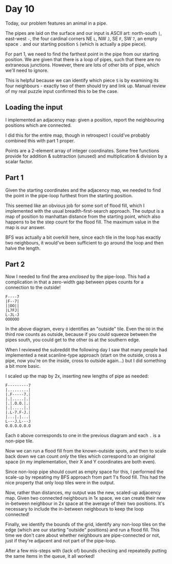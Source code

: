 # Day 10

Today, our problem features an animal in a pipe. 

The pipes are laid on the surface and our input is ASCII art: north-south `|`, east-west `-`, the four cardinal corners NE `L`, NW `J`, SE `F`, SW `7`, an empty space `.` and our starting position `S` (which is actually a pipe piece).

For part 1, we need to find the farthest point in the pipe from our starting position. We are given that there is a loop of pipes, such that there are no extraneous junctions. However, there are lots of other bits of pipe, which we'll need to ignore. 

This is helpful because we can identify which piece `S` is by examining its four neighbours - exactly two of them should try and link up. Manual review of my real puzzle input confirmed this to be the case. 

## Loading the input

I implemented an adjacency map: given a position, report the neighbouring positions which are connected. 

I did this for the entire map, though in retrospect I could've probably combined this with part 1 proper. 

Points are a 2-element array of integer coordinates. Some free functions provide for addition & subtraction (unused) and multiplication & division by a scalar factor.

## Part 1 

Given the starting coordinates and the adjacency map, we needed to find the point in the pipe-loop furthest from the starting position. 

This seemed like an obvious job for some sort of flood fill, which I implemented with the usual breadth-first-search approach. The output is a map of position to manhattan distance from the starting point, which also happens to be the step count for the flood fill. The maximum value in the map is our answer.

BFS was actually a bit overkill here, since each tile in the loop has exactly two neighbours, it would've been sufficient to go around the loop and then halve the length.

## Part 2

Now I needed to find the area *enclosed* by the pipe-loop. This had a complication in that a zero-width gap between pipes counts for a connection to the outside! 

    F----7
    |F--7|
    ||OO||
    |L7FJ|
    L-JL-J
    OOOOOO
  
In the above diagram, every `O` identifies an "outside" tile. Even the `OO` in the third row counts as outside, because if you could squeeze between the pipes south, you could get to the other `O`s at the southern edge. 

  
When I reviewed the subreddit the following day I saw that many people had implemented a neat scanline-type approach (start on the outside, cross a pipe, now you're on the inside, cross to outside again...) but I did something a bit more basic. 

I scaled up the map by 2x, inserting new lengths of pipe as needed:

    F---------7
    |.........|
    |.F-----7.|
    |.|.....|.|
    |.|.O.O.|.|
    |.|.....|.|
    |.L-7.F-J.|
    |...|.|...|
    L---J.L---J
    O.O.O.O.O.O

Each `O` above corresponds to one in the previous diagram and each `.` is a non-pipe tile. 

Now we can run a flood fill from the known-outside spots, and then to scale back down we can count *only* the tiles which correspond to an original space (in my implementation, their X and Y coordinates are both even).

Since non-loop pipe should count as empty space for this, I performed the scale-up by repeating my BFS approach from part 1's flood fill. This had the nice property that only loop tiles were in the output. 

Now, rather than distances, my output was the new, scaled-up adjacency map. Given two connected neighbours in 1x space, we can create their new in-between neighbour in 2x space at the average of their two positions. It's necessary to include the in-between neighbours to keep the loop connected!

Finally, we identify the bounds of the grid, identify any non-loop tiles on the edge (which are our starting "outside" positions) and run a flood fill. This time we don't care about whether neighbours are pipe-connected or not, just if they're adjacent and not part of the pipe-loop. 

After a few mis-steps with (lack of) bounds checking and repeatedly putting the same items in the queue, it all worked! 
